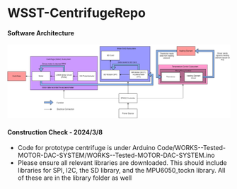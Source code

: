 # WSST-CentrifugeRepo

#### Software Architecture
![alt text](SoftwareArchitecture.png)

#### Construction Check - 2024/3/8
* Code for prototype centrifuge is under Arduino Code/WORKS--Tested-MOTOR-DAC-SYSTEM/WORKS--Tested-MOTOR-DAC-SYSTEM.ino
* Please ensure all relevant libraries are downloaded. This should include libraries for SPI, I2C, the SD library, and the MPU6050_tockn library. All of these are in the library folder as well